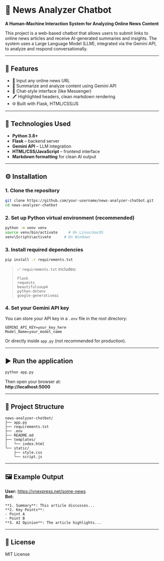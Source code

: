 # 🧠 News Analyzer Chatbot

**A Human–Machine Interaction System for Analyzing Online News Content**

This project is a web-based chatbot that allows users to submit links to online news articles and receive AI-generated summaries and insights. The system uses a Large Language Model (LLM), integrated via the Gemini API, to analyze and respond conversationally.

---

## 🚀 Features

- 🔗 Input any online news URL
- 🤖 Summarize and analyze content using Gemini API
- 💬 Chat-style interface (like Messenger)
- 🖍️ Highlighted headers, clean markdown rendering
- 🌐 Built with Flask, HTML/CSS/JS

---

## 🧩 Technologies Used

- **Python 3.8+**
- **Flask** – backend server
- **Gemini API** – LLM integration
- **HTML/CSS/JavaScript** – frontend interface
- **Markdown formatting** for clean AI output

---

## ⚙️ Installation

### 1. Clone the repository

```bash
git clone https://github.com/your-username/news-analyzer-chatbot.git
cd news-analyzer-chatbot
```

### 2. Set up Python virtual environment (recommended)

```bash
python -m venv venv
source venv/bin/activate     # On Linux/macOS
venv\Scripts\activate      # On Windows
```

### 3. Install required dependencies

```bash
pip install -r requirements.txt
```

> ✅ `requirements.txt` includes:
> ```
> Flask
> requests
> beautifulsoup4
> python-dotenv
> google-generativeai
> ```

### 4. Set your Gemini API key

You can store your API key in a `.env` file in the root directory:

```
GEMINI_API_KEY=your_key_here
Model_Name=your_model_name 
```

Or directly inside `app.py` (not recommended for production).

---

## ▶️ Run the application

```bash
python app.py
```

Then open your browser at:  
**http://localhost:5000**

---

## 📁 Project Structure

```
news-analyzer-chatbot/
├── app.py
├── requirements.txt
├── .env
├── README.md
├── templates/
│   └── index.html
└── static/
    ├── style.css
    └── script.js
```

---

## 🖼️ Example Output

**User:** https://vnexpress.net/some-news  
**Bot:**
```
**1. Summary**: This article discusses...  
**2. Key Points**:  
- Point A  
- Point B  
**3. AI Opinion**: The article highlights...
```

---

## 📄 License

MIT License

